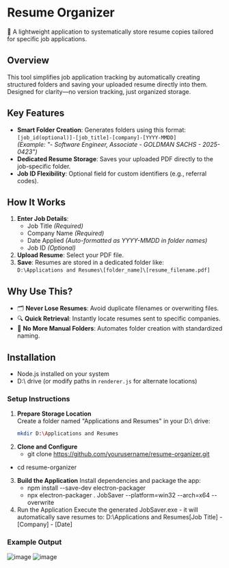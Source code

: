 # Resume Organizer  

📂 A lightweight application to systematically store resume copies tailored for specific job applications.  

## Overview  
This tool simplifies job application tracking by automatically creating structured folders and saving your uploaded resume directly into them. Designed for clarity—no version tracking, just organized storage.  

## Key Features  
- **Smart Folder Creation**: Generates folders using this format:  
  `[job_id(optional)]-[job_title]-[company]-[YYYY-MMDD]`  
  *(Example: "- Software Engineer, Associate - GOLDMAN SACHS - 2025-0423")*  
- **Dedicated Resume Storage**: Saves your uploaded PDF directly to the job-specific folder.  
- **Job ID Flexibility**: Optional field for custom identifiers (e.g., referral codes).  

## How It Works  
1. **Enter Job Details**:  
   - Job Title *(Required)*  
   - Company Name *(Required)*  
   - Date Applied *(Auto-formatted as YYYY-MMDD in folder names)*  
   - Job ID *(Optional)*  
2. **Upload Resume**: Select your PDF file.  
3. **Save**: Resumes are stored in a dedicated folder like:  
   `D:\Applications and Resumes\[folder_name]\[resume_filename.pdf]`  

## Why Use This?  
- 🗂️ **Never Lose Resumes**: Avoid duplicate filenames or overwriting files.  
- 🔍 **Quick Retrieval**: Instantly locate resumes sent to specific companies.  
- 🚫 **No More Manual Folders**: Automates folder creation with standardized naming.

## Installation
- Node.js installed on your system
- D:\ drive (or modify paths in `renderer.js` for alternate locations)
### Setup Instructions
1. **Prepare Storage Location**  
   Create a folder named "Applications and Resumes" in your D:\ drive:  
   ```bash
   mkdir D:\Applications and Resumes
2. **Clone and Configure**
   - git clone https://github.com/yourusername/resume-organizer.git
  - cd resume-organizer
3. **Build the Application**
  Install dependencies and package the app:
    - npm install --save-dev electron-packager
    - npx electron-packager . JobSaver --platform=win32 --arch=x64 --overwrite
4. Run the Application
  Execute the generated JobSaver.exe - it will automatically save resumes to:
  D:\Applications and Resumes\[Job Title] - [Company] - [Date]

### Example Output  
![image](https://github.com/user-attachments/assets/3e28cca6-5b12-4a62-896f-1235adaef552)
![image](https://github.com/user-attachments/assets/651e90e7-a497-445c-af86-3d1fa4191658)
